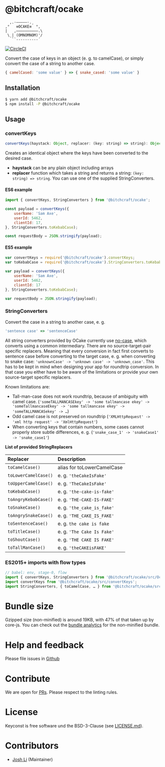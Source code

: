 # @bitchcraft/ocake

```
  ,.·——–——·.¸
,°   ≡OCAKE≡  °,
|   ,––––––––––.\
 \¸| (OMNOMNOM)'/
   ``----------´
```

[![CircleCI](https://circleci.com/gh/bitchcraft/ocake.svg?style=svg&circle-token=a18b3226f0078f47bde21e3816c8c1a24c872a80)](https://circleci.com/gh/bitchcraft/ocake)

Convert the case of keys in an object (e. g. to camelCase), or simply convert the case of a string to another case.

```js
{ camelCased: 'some value' } => { snake_cased: 'some value' }
```


## Installation

```sh
$ yarn add @bitchcraft/ocake
$ npm install -P @bitchcraft/ocake
```

## Usage

### convertKeys

```js
convertKeys(haystack: Object, replacer: (key: string) => string): Object
```

Creates an identical object where the keys have been converted to the desired case.

* **haystack** can be any plain object including arrays
* **replacer** function which takes a string and returns a string: `(key: string) => string`. You can use one of the supplied StringConverters.

#### ES6 example

```js
import { convertKeys, StringConverters } from '@bitchcraft/ocake';

const payload = convertKeys({
    userName: 'Sam Axe',
    userId: 5462,
    clientId: 17,
}, StringConverters.toKebabCase);

const requestBody = JSON.stringify(payload);
```

#### ES5 example

```js
var convertKeys = require('@bitchcraft/ocake').convertKeys;
var toKebabCase = require('@bitchcraft/ocake').StringConverters.toKebabCase;

var payload = convertKeys({
    userName: 'Sam Axe',
    userId: 5462,
    clientId: 17
}, StringConverters.toKebabCase);

var requestBody = JSON.stringify(payload);
```

### StringConverters

Convert the case in a string to another case, e. g.
```js
'sentence case' => 'sentenceCase'
```

All string converters provided by OCake currently use [no-case](https://yarn.pm/no-case), which converts using a common intermediary. There are no source-target-pair specific replacers. Meaning that every conversion in fact first converts to sentence case before converting to the target case, e. g. when converting to snake case: `'unknownCase' -> 'unknown case' -> 'unknown_case'`. This has to be kept in mind when designing your app for roundtrip conversion. In that case you either have to be aware of the limitations or provide your own source-target specific replacers.

Known limitations are:

* Tall-man-case does not work roundtrip, because of ambiguity with camel case. (`'someTALLMANCASEkey' -> 'some tallmancase ekey' -> 'someTallmancaseEkey' -> 'some tallmancase ekey' -> 'someTALLMANCASekey' -> …`)
* Odd camel case is not preserved on roundtrip (`'XMLHttpRequest' -> 'xml http request' -> 'XmlHttpRequest'`)
* When converting keys that contain numbers, some cases cannot properly store subtle differences, e. g. (`'snake_case_1' -> 'snakeCase1' -> 'snake_case1'`)

**List of provided StringReplacers**

| Replacer             | Description                |
|:-------------------- |:-------------------------- |
| `toCamelCase()`      | alias for toLowerCamelCase |
| `toLowerCamelCase()` | e. g. `'theCakeIsFake'`    |
| `toUpperCamelCase()` | e. g. `'TheCakeIsFake'`    |
| `toKebabCase()`      | e. g. `'the-cake-is-fake'` |
| `toAngryKebabCase()` | e. g. `'THE-CAKE-IS-FAKE'` |
| `toSnakeCase()`      | e. g. `'the_cake_is_fake'` |
| `toAngrySnakeCase()` | e. g. `'THE_CAKE_IS_FAKE'` |
| `toSentenceCase()`   | e. g. `the cake is fake`   |
| `toTitleCase()`      | e. g. `'The Cake Is Fake'` |
| `toShoutCase()`      | e. g. `'THE CAKE IS FAKE'` |
| `toTallManCase()`    | e. g. `'theCAKEisFAKE'`    |

### ES2015+ imports with flow types

```js
// babel: env, stage-0, flow
import { convertKeys, StringConverters } from '@bitchcraft/ocake/src/Ocake';
import convertKeys from '@bitchcraft/ocake/src/convertKeys';
import StringConverters, { toCamelCase, … } from '@bitchcraft/ocake/src/StringConverters';
```

# Bundle size

Gzipped size (non-minified) is around 19KB, with 47% of that taken up by core-js. You can check out the [bundle analytics](./lib/es5-bundle-analytics.html) for the non-minified bundle.

# Help and feedback

Please file issues in [Github](https://github.com/@bitchcraft/ocake/issues)

# Contribute

We are open for [PRs](https://github.com/@bitchcraft/ocake/pulls). Please respect to the linting rules.

# License

Keyconst is free software und the BSD-3-Clause (see [LICENSE.md](./LICENSE.md)).

# Contributors

- [Josh Li](https://github.com/maddrag0n) (Maintainer)
